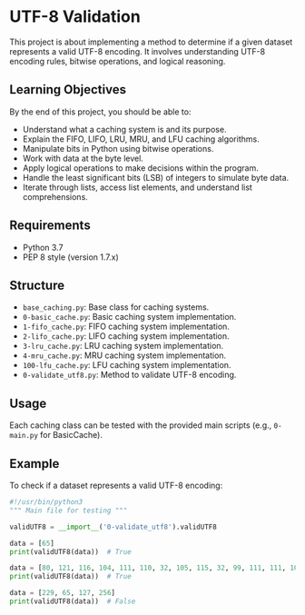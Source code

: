# UTF-8 Validation

This project is about implementing a method to determine if a given dataset represents a valid UTF-8 encoding. It involves understanding UTF-8 encoding rules, bitwise operations, and logical reasoning.

## Learning Objectives

By the end of this project, you should be able to:
- Understand what a caching system is and its purpose.
- Explain the FIFO, LIFO, LRU, MRU, and LFU caching algorithms.
- Manipulate bits in Python using bitwise operations.
- Work with data at the byte level.
- Apply logical operations to make decisions within the program.
- Handle the least significant bits (LSB) of integers to simulate byte data.
- Iterate through lists, access list elements, and understand list comprehensions.

## Requirements

- Python 3.7
- PEP 8 style (version 1.7.x)

## Structure

- `base_caching.py`: Base class for caching systems.
- `0-basic_cache.py`: Basic caching system implementation.
- `1-fifo_cache.py`: FIFO caching system implementation.
- `2-lifo_cache.py`: LIFO caching system implementation.
- `3-lru_cache.py`: LRU caching system implementation.
- `4-mru_cache.py`: MRU caching system implementation.
- `100-lfu_cache.py`: LFU caching system implementation.
- `0-validate_utf8.py`: Method to validate UTF-8 encoding.

## Usage

Each caching class can be tested with the provided main scripts (e.g., `0-main.py` for BasicCache).

## Example

To check if a dataset represents a valid UTF-8 encoding:

```python
#!/usr/bin/python3
""" Main file for testing """

validUTF8 = __import__('0-validate_utf8').validUTF8

data = [65]
print(validUTF8(data))  # True

data = [80, 121, 116, 104, 111, 110, 32, 105, 115, 32, 99, 111, 111, 108, 33]
print(validUTF8(data))  # True

data = [229, 65, 127, 256]
print(validUTF8(data))  # False
